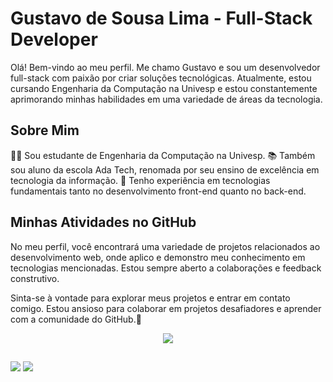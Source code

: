 # Gustavo de Sousa Lima - Full-Stack Developer

Olá! Bem-vindo ao meu perfil. Me chamo Gustavo e sou um desenvolvedor full-stack com paixão por criar soluções tecnológicas. Atualmente, estou cursando Engenharia da Computação na Univesp e estou constantemente aprimorando minhas habilidades em uma variedade de áreas da tecnologia.

## Sobre Mim
👨‍🎓 Sou estudante de Engenharia da Computação na Univesp.
📚 Também sou aluno da escola Ada Tech, renomada por seu ensino de excelência em tecnologia da informação.
🚀 Tenho experiência em tecnologias fundamentais tanto no desenvolvimento front-end quanto no back-end.

## Minhas Atividades no GitHub
No meu perfil, você encontrará uma variedade de projetos relacionados ao desenvolvimento web, onde aplico e demonstro meu conhecimento em tecnologias mencionadas. Estou sempre aberto a colaborações e feedback construtivo.

Sinta-se à vontade para explorar meus projetos e entrar em contato comigo. Estou ansioso para colaborar em projetos desafiadores e aprender com a comunidade do GitHub.👋

<p align="center">
  <a href="https://skillicons.dev">
    <img src="https://skillicons.dev/icons?i=html,css,js,git,mysql,nodejs,react,ts,eclipse,java" />
  </a>
</p>
  
  ##
 
<div> 
  <a href = "mailto:gustavdesousalima@gmail.com"><img src="https://img.shields.io/badge/-Gmail-%23333?style=for-the-badge&logo=gmail&logoColor=white" target="_blank"></a>
  <a href="https://www.linkedin.com/in/Gustavo-Developer" target="_blank"><img src="https://img.shields.io/badge/-LinkedIn-%230077B5?style=for-the-badge&logo=linkedin&logoColor=white" target="_blank"></a> 
  
</div>
